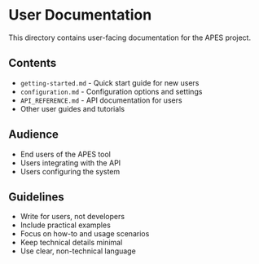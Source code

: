 # User Documentation

This directory contains user-facing documentation for the APES project.

## Contents

- `getting-started.md` - Quick start guide for new users
- `configuration.md` - Configuration options and settings
- `API_REFERENCE.md` - API documentation for users
- Other user guides and tutorials

## Audience

- End users of the APES tool
- Users integrating with the API
- Users configuring the system

## Guidelines

- Write for users, not developers
- Include practical examples
- Focus on how-to and usage scenarios
- Keep technical details minimal
- Use clear, non-technical language
